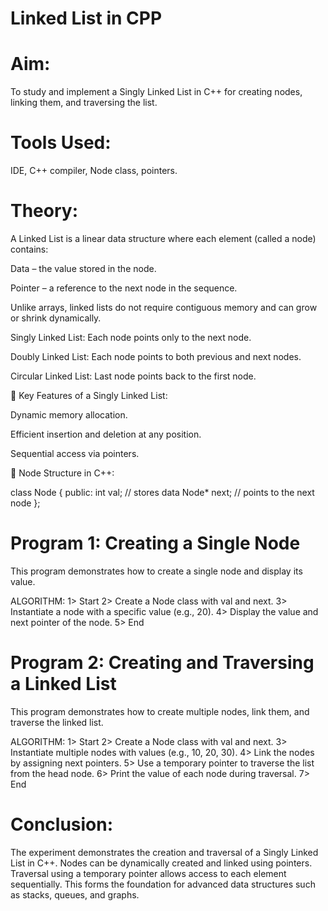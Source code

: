 # Linked List in CPP

# Aim:

To study and implement a Singly Linked List in C++ for creating nodes, linking them, and traversing the list.

# Tools Used:

IDE, C++ compiler, Node class, pointers.

# Theory:

A Linked List is a linear data structure where each element (called a node) contains:

Data – the value stored in the node.

Pointer – a reference to the next node in the sequence.

Unlike arrays, linked lists do not require contiguous memory and can grow or shrink dynamically.

Singly Linked List: Each node points only to the next node.

Doubly Linked List: Each node points to both previous and next nodes.

Circular Linked List: Last node points back to the first node.

🔹 Key Features of a Singly Linked List:

Dynamic memory allocation.

Efficient insertion and deletion at any position.

Sequential access via pointers.

🔹 Node Structure in C++:

class Node {
    public:
        int val;   // stores data
        Node* next; // points to the next node
};

# Program 1: Creating a Single Node

This program demonstrates how to create a single node and display its value.

ALGORITHM:
1> Start
2> Create a Node class with val and next.
3> Instantiate a node with a specific value (e.g., 20).
4> Display the value and next pointer of the node.
5> End

# Program 2: Creating and Traversing a Linked List

This program demonstrates how to create multiple nodes, link them, and traverse the linked list.

ALGORITHM:
1> Start
2> Create a Node class with val and next.
3> Instantiate multiple nodes with values (e.g., 10, 20, 30).
4> Link the nodes by assigning next pointers.
5> Use a temporary pointer to traverse the list from the head node.
6> Print the value of each node during traversal.
7> End

# Conclusion:

The experiment demonstrates the creation and traversal of a Singly Linked List in C++. Nodes can be dynamically created and linked using pointers. Traversal using a temporary pointer allows access to each element sequentially. This forms the foundation for advanced data structures such as stacks, queues, and graphs.
